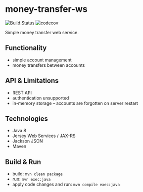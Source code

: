 # money-transfer-ws

[![Build Status](https://travis-ci.org/landpro/money-transfer-ws.svg?branch=master)](https://travis-ci.org/landpro/money-transfer-ws)
[![codecov](https://codecov.io/gh/landpro/money-transfer-ws/branch/master/graph/badge.svg)](https://codecov.io/gh/landpro/money-transfer-ws)

Simple money transfer web service.

## Functionality

-   simple account management
-   money transfers between accounts

## API & Limitations

-   REST API
-   authentication unsupported
-   in-memory storage – accounts are forgotten on server restart

## Technologies

-   Java 8
-   Jersey Web Services / JAX-RS
-   Jackson JSON
-   Maven

## Build & Run

-   build: `mvn clean package`
-   run: `mvn exec:java`
-   apply code changes and run: `mvn compile exec:java`
